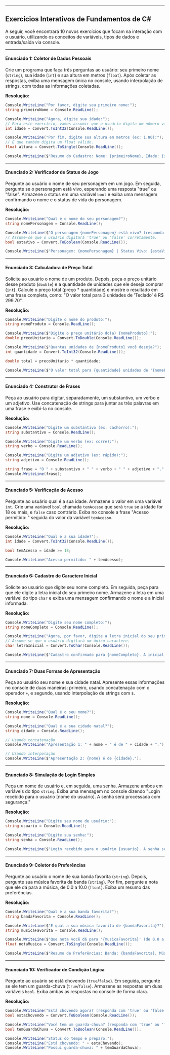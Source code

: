 -----

## Exercícios Interativos de Fundamentos de C\#

A seguir, você encontrará 10 novos exercícios que focam na interação com o usuário, utilizando os conceitos de variáveis, tipos de dados e entrada/saída via console.

-----

#### **Enunciado 1: Coletor de Dados Pessoais**

Crie um programa que faça três perguntas ao usuário: seu primeiro nome (`string`), sua idade (`int`) e sua altura em metros (`float`). Após coletar as respostas, exiba uma mensagem única no console, usando interpolação de strings, com todas as informações coletadas.

**Resolução:**

```csharp
Console.WriteLine("Por favor, digite seu primeiro nome:");
string primeiroNome = Console.ReadLine();

Console.WriteLine("Agora, digite sua idade:");
// Para este exercício, vamos assumir que o usuário digita um número válido.
int idade = Convert.ToInt32(Console.ReadLine());

Console.WriteLine("Por fim, digite sua altura em metros (ex: 1.80):");
// E que também digita um float válido.
float altura = Convert.ToSingle(Console.ReadLine());

Console.WriteLine($"Resumo do Cadastro: Nome: {primeiroNome}, Idade: {idade} anos, Altura: {altura}m.");
```

-----

#### **Enunciado 2: Verificador de Status de Jogo**

Pergunte ao usuário o nome de seu personagem em um jogo. Em seguida, pergunte se o personagem está vivo, esperando uma resposta "true" ou "false". Armazene o status em uma variável `bool` e exiba uma mensagem confirmando o nome e o status de vida do personagem.

**Resolução:**

```csharp
Console.WriteLine("Qual é o nome do seu personagem?");
string nomePersonagem = Console.ReadLine();

Console.WriteLine($"O personagem {nomePersonagem} está vivo? (responda com 'true' ou 'false')");
// Assume-se que o usuário digitará 'true' ou 'false' corretamente.
bool estaVivo = Convert.ToBoolean(Console.ReadLine());

Console.WriteLine($"Personagem: {nomePersonagem} | Status Vivo: {estaVivo}");
```

-----

#### **Enunciado 3: Calculadora de Preço Total**

Solicite ao usuário o nome de um produto. Depois, peça o preço unitário desse produto (`double`) e a quantidade de unidades que ele deseja comprar (`int`). Calcule o preço total (preço \* quantidade) e mostre o resultado em uma frase completa, como: "O valor total para 3 unidades de 'Teclado' é R$ 299.70".

**Resolução:**

```csharp
Console.WriteLine("Digite o nome do produto:");
string nomeProduto = Console.ReadLine();

Console.WriteLine($"Digite o preço unitário do(a) {nomeProduto}:");
double precoUnitario = Convert.ToDouble(Console.ReadLine());

Console.WriteLine($"Quantas unidades de {nomeProduto} você deseja?");
int quantidade = Convert.ToInt32(Console.ReadLine());

double total = precoUnitario * quantidade;

Console.WriteLine($"O valor total para {quantidade} unidades de '{nomeProduto}' é R$ {total}");
```

-----

#### **Enunciado 4: Construtor de Frases**

Peça ao usuário para digitar, separadamente, um substantivo, um verbo e um adjetivo. Use concatenação de strings para juntar as três palavras em uma frase e exibi-la no console.

**Resolução:**

```csharp
Console.WriteLine("Digite um substantivo (ex: cachorro):");
string substantivo = Console.ReadLine();

Console.WriteLine("Digite um verbo (ex: corre):");
string verbo = Console.ReadLine();

Console.WriteLine("Digite um adjetivo (ex: rápido):");
string adjetivo = Console.ReadLine();

string frase = "O " + substantivo + " " + verbo + " " + adjetivo + ".";
Console.WriteLine(frase);
```

-----

#### **Enunciado 5: Verificação de Acesso**

Pergunte ao usuário qual é a sua idade. Armazene o valor em uma variável `int`. Crie uma variável `bool` chamada `temAcesso` que será `true` se a idade for 18 ou mais, e `false` caso contrário. Exiba no console a frase "Acesso permitido: " seguida do valor da variável `temAcesso`.

**Resolução:**

```csharp
Console.WriteLine("Qual é a sua idade?");
int idade = Convert.ToInt32(Console.ReadLine());

bool temAcesso = idade >= 18;

Console.WriteLine("Acesso permitido: " + temAcesso);
```

-----

#### **Enunciado 6: Cadastro de Caractere Inicial**

Solicite ao usuário que digite seu nome completo. Em seguida, peça para que ele digite a letra inicial do seu primeiro nome. Armazene a letra em uma variável do tipo `char` e exiba uma mensagem confirmando o nome e a inicial informada.

**Resolução:**

```csharp
Console.WriteLine("Digite seu nome completo:");
string nomeCompleto = Console.ReadLine();

Console.WriteLine("Agora, por favor, digite a letra inicial do seu primeiro nome:");
// Assume-se que o usuário digitará um único caractere.
char letraInicial = Convert.ToChar(Console.ReadLine());

Console.WriteLine($"Cadastro confirmado para {nomeCompleto}. A inicial informada foi '{letraInicial}'.");
```

-----

#### **Enunciado 7: Duas Formas de Apresentação**

Peça ao usuário seu nome e sua cidade natal. Apresente essas informações no console de duas maneiras: primeiro, usando concatenação com o operador `+`, e segundo, usando interpolação de strings com `$`.

**Resolução:**

```csharp
Console.WriteLine("Qual é o seu nome?");
string nome = Console.ReadLine();

Console.WriteLine("Qual é a sua cidade natal?");
string cidade = Console.ReadLine();

// Usando concatenação
Console.WriteLine("Apresentação 1: " + nome + " é de " + cidade + ".");

// Usando interpolação
Console.WriteLine($"Apresentação 2: {nome} é de {cidade}.");
```

-----

#### **Enunciado 8: Simulação de Login Simples**

Peça um nome de usuário e, em seguida, uma senha. Armazene ambos em variáveis do tipo `string`. Exiba uma mensagem no console dizendo "Login recebido para o usuário [nome do usuário]. A senha será processada com segurança."

**Resolução:**

```csharp
Console.WriteLine("Digite seu nome de usuário:");
string usuario = Console.ReadLine();

Console.WriteLine("Digite sua senha:");
string senha = Console.ReadLine();

Console.WriteLine($"Login recebido para o usuário {usuario}. A senha será processada com segurança.");
```

-----

#### **Enunciado 9: Coletor de Preferências**

Pergunte ao usuário o nome de sua banda favorita (`string`). Depois, pergunte sua música favorita da banda (`string`). Por fim, pergunte a nota que ele dá para a música, de 0.0 a 10.0 (`float`). Exiba um resumo das preferências.

**Resolução:**

```csharp
Console.WriteLine("Qual é a sua banda favorita?");
string bandaFavorita = Console.ReadLine();

Console.WriteLine($"E qual a sua música favorita de {bandaFavorita}?");
string musicaFavorita = Console.ReadLine();

Console.WriteLine($"Que nota você dá para '{musicaFavorita}' (de 0.0 a 10.0)?");
float notaMusica = Convert.ToSingle(Console.ReadLine());

Console.WriteLine($"Resumo de Preferências: Banda: {bandaFavorita}, Música: {musicaFavorita}, Nota: {notaMusica}.");
```

-----

#### **Enunciado 10: Verificador de Condição Lógica**

Pergunte ao usuário se está chovendo (`true`/`false`). Em seguida, pergunte se ele tem um guarda-chuva (`true`/`false`). Armazene as respostas em duas variáveis `bool`. Exiba ambas as respostas no console de forma clara.

**Resolução:**

```csharp
Console.WriteLine("Está chovendo agora? (responda com 'true' ou 'false')");
bool estaChovendo = Convert.ToBoolean(Console.ReadLine());

Console.WriteLine("Você tem um guarda-chuva? (responda com 'true' ou 'false')");
bool temGuardaChuva = Convert.ToBoolean(Console.ReadLine());

Console.WriteLine("Status do tempo e preparo:");
Console.WriteLine("Está chovendo: " + estaChovendo);
Console.WriteLine("Possui guarda-chuva: " + temGuardaChuva);
```
